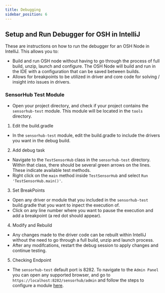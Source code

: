 ```yaml
---
title: Debugging
sidebar_position: 6
---
```



## Setup and Run Debugger for OSH in IntelliJ

These are instructions on how to run the debugger for an OSH Node in IntelliJ. This allows you to:
- Build and run OSH node without having to go through the process of full build, unzip, launch and configure. The OSH Node will build and run in the IDE with a configuration that can be saved between builds.
- Allows for breakpoints to be utilized in driver and core code for solving / insight into issues in drivers. 

### SensorHub Test Module
- Open your project directory, and check if your project contains the `sensorhub-test` module. This module will be located in the `tools` directory. 

1. Edit the build.gradle
- In the `sensorhub-test` module, edit the build.gradle to include the drivers you want in the debug build.

2. Add debug task
- Navigate to the `TestSensorHub` class in the `sensorhub-test` directory. Within that class, there should be several green arrows on the lines. These indicate available test methods.
- Right click on the `main` method inside `TestSensorHub` and select `Run 'TestSensorHub.main()'`. 

3. Set BreakPoints
- Open any driver or module that you included in the `sensorhub-test` build.gradle that you want to inpect the execution of. 
- Click on any line number where you want to pause the execution and add a breakpoint (a red dot should appear).

4. Modify and Rebuild
- Any changes made to the driver code can be rebuilt within IntelliJ without the need to go through a full build, unzip and launch process.
- After any modifcations, restart the debug session to apply changes and continue testing. 

5. Checking Endpoint
- The `sensorhub-test` default port is 8282. To navigate to the `Admin Panel` you can open any supported browser, and go to `https://localhost:8282/sensorhub/admin` and follow the steps to configure a module [here](LINK). 